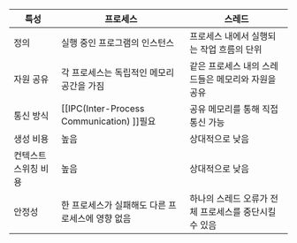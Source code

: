 
| 특성          | 프로세스                                    | 스레드                            |
| ----------- | --------------------------------------- | ------------------------------ |
| 정의          | 실행 중인 프로그램의 인스턴스                        | 프로세스 내에서 실행되는 작업 흐름의 단위        |
| 자원 공유       | 각 프로세스는 독립적인 메모리 공간을 가짐                 | 같은 프로세스 내의 스레드들은 메모리와 자원을 공유   |
| 통신 방식       | [[IPC(Inter-Process Communication) ]]필요 | 공유 메모리를 통해 직접 통신 가능            |
| 생성 비용       | 높음                                      | 상대적으로 낮음                       |
| 컨텍스트 스위칭 비용 | 높음                                      | 상대적으로 낮음                       |
| 안정성         | 한 프로세스가 실패해도 다른 프로세스에 영향 없음             | 하나의 스레드 오류가 전체 프로세스를 중단시킬 수 있음 |

